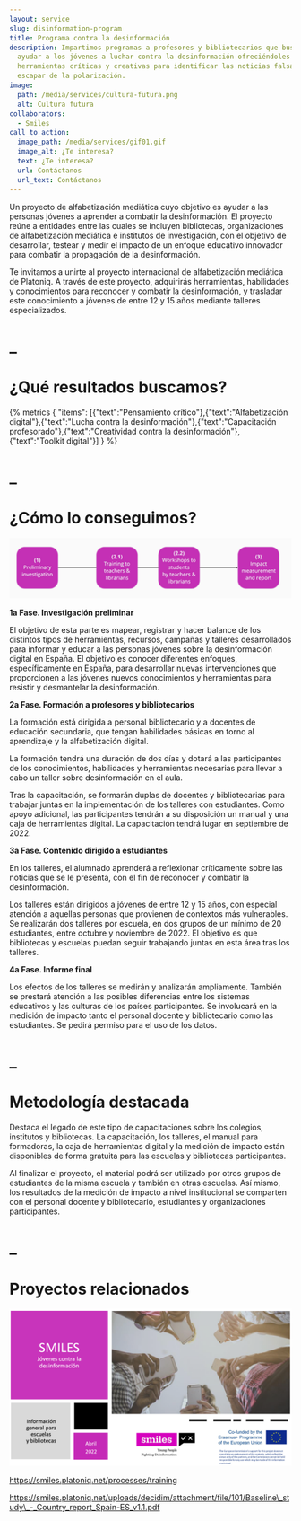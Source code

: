 ```yaml
---
layout: service
slug: disinformation-program
title: Programa contra la desinformación
description: Impartimos programas a profesores y bibliotecarios que buscan
  ayudar a los jóvenes a luchar contra la desinformación ofreciéndoles
  herramientas críticas y creativas para identificar las noticias falsas y
  escapar de la polarización.
image:
  path: /media/services/cultura-futura.png
  alt: Cultura futura
collaborators:
  - Smiles
call_to_action:
  image_path: /media/services/gif01.gif
  image_alt: ¿Te interesa?
  text: ¿Te interesa?
  url: Contáctanos
  url_text: Contáctanos
---
```

Un proyecto de alfabetización mediática cuyo objetivo es ayudar a las personas jóvenes a aprender a combatir la desinformación. El proyecto reúne a entidades entre las cuales se incluyen bibliotecas, organizaciones de alfabetización mediática e institutos de investigación, con el objetivo de desarrollar, testear y medir el impacto de un enfoque educativo innovador para combatir la propagación de la desinformación.

Te invitamos a unirte al proyecto internacional de alfabetización mediática de Platoniq. A través de este proyecto, adquirirás herramientas, habilidades y conocimientos para reconocer y combatir la desinformación, y trasladar este conocimiento a jóvenes de entre 12 y 15 años mediante talleres especializados. 

# _

# ¿Qué resultados buscamos?

{% metrics { "items": [{"text":"Pensamiento crítico"},{"text":"Alfabetización digital"},{"text":"Lucha contra la desinformación"},{"text":"Capacitación profesorado"},{"text":"Creatividad contra la desinformación"},{"text":"Toolkit digital"}] } %}

# _

# ¿Cómo lo conseguimos?

![Fases](/media/captura-de-pantalla-2024-09-09-a-las-15.38.56.png "Fases")

**1a Fase. Investigación preliminar**

El objetivo de esta parte es mapear, registrar y hacer balance de los distintos tipos de herramientas, recursos, campañas y talleres desarrollados para informar y educar a las personas jóvenes sobre la desinformación digital en España. El objetivo es conocer diferentes enfoques, específicamente en España, para desarrollar nuevas intervenciones que proporcionen a las jóvenes nuevos conocimientos y herramientas para resistir y desmantelar la desinformación.

**2a Fase. Formación a profesores y bibliotecarios**

La formación está dirigida a personal bibliotecario y a docentes de educación secundaria, que tengan habilidades básicas en torno al aprendizaje y la alfabetización digital.

La formación tendrá una duración de dos días y dotará a las participantes de los conocimientos, habilidades y herramientas necesarias para llevar a cabo un taller sobre desinformación en el aula.

Tras la capacitación, se formarán duplas de docentes y bibliotecarias para trabajar juntas en la implementación de los talleres con estudiantes. Como apoyo adicional, las participantes tendrán a su disposición un manual y una caja de herramientas digital. La capacitación tendrá lugar en septiembre de 2022.

**3a Fase. Contenido dirigido a estudiantes**

En los talleres, el alumnado aprenderá a reflexionar críticamente sobre las noticias que se le presenta, con el fin de reconocer y combatir la desinformación.

Los talleres están dirigidos a jóvenes de entre 12 y 15 años, con especial atención a aquellas personas que provienen de contextos más vulnerables. Se realizarán dos talleres por escuela, en dos grupos de un mínimo de 20 estudiantes, entre octubre y noviembre de 2022. El objetivo es que bibliotecas y escuelas puedan seguir trabajando juntas en esta área tras los talleres.

**4a Fase. Informe final**

Los efectos de los talleres se medirán y analizarán ampliamente. También se prestará atención a las posibles diferencias entre los sistemas educativos y las culturas de los países participantes. Se involucará en la medición de impacto tanto el personal docente y bibliotecario como las estudiantes. Se pedirá permiso para el uso de los datos.

# _

# Metodología destacada

Destaca el legado de este tipo de capacitaciones sobre los colegios, institutos y bibliotecas. La capacitación, los talleres, el manual para formadoras, la caja de herramientas digital y la medición de impacto están disponibles de forma gratuita para las escuelas y bibliotecas participantes. 

Al finalizar el proyecto, el material podrá ser utilizado por otros grupos de estudiantes de la misma escuela y también en otras escuelas. Así mismo, los resultados de la medición de impacto a nivel institucional se comparten con el personal docente y bibliotecario, estudiantes y organizaciones participantes.

# _

# Proyectos relacionados

![SMILES](/media/captura-de-pantalla-2024-09-09-a-las-15.55.15.png "SMILES")

https://smiles.platoniq.net/processes/training

https://smiles.platoniq.net/uploads/decidim/attachment/file/101/Baseline\_study\_-_Country_report_Spain-ES_v1.1.pdf
